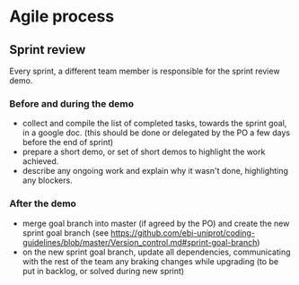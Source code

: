 # Agile process

## Sprint review
Every sprint, a different team member is responsible for the sprint review demo.

### Before and during the demo
- collect and compile the list of completed tasks, towards the sprint goal, in a google doc. (this should be done or delegated by the PO a few days before the end of sprint)
- prepare a short demo, or set of short demos to highlight the work achieved.
- describe any ongoing work and explain why it wasn't done, highlighting any blockers.

### After the demo
 - merge goal branch into master (if agreed by the PO) and create the new sprint goal branch (see https://github.com/ebi-uniprot/coding-guidelines/blob/master/Version_control.md#sprint-goal-branch)
 - on the new sprint goal branch, update all dependencies, communicating with the rest of the team any braking changes while upgrading (to be put in backlog, or solved during new sprint)
